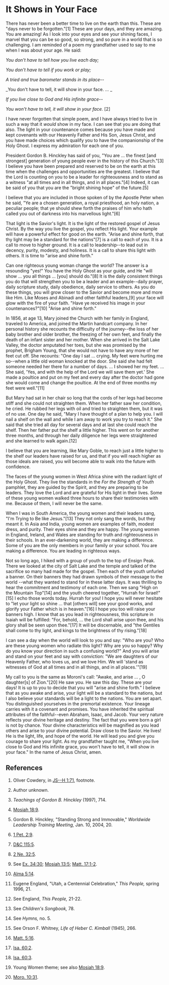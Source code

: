 # It Shows in Your Face

There has never been a better time to live on the earth than this. These are
"days never to be forgotten."[1] These are your days, and they are amazing.
You are amazing! As I look into your eyes and see your shining faces, I marvel
that you can be so good, so strong, and so pure in a world that is so
challenging. I am reminded of a poem my grandfather used to say to me when I
was about your age. He said:

_You don't have to tell how you live each day;_

_You don't have to tell if you work or play;_

_A tried and true barometer stands in its place--_

_You don't have to tell, it will show in your face. ... _

_If you live close to God and His infinite grace--_

_You won't have to tell, it will show in your face._ [2]

I have never forgotten that simple poem, and I have always tried to live in
such a way that it _would_ show in my face. I can see that you are doing that
also. The light in your countenance comes because you have made and kept
covenants with our Heavenly Father and His Son, Jesus Christ, and you have
made choices which qualify you to have the companionship of the Holy Ghost. I
express my admiration for each one of you.

President Gordon B. Hinckley has said of you, "You are ... the finest [and
strongest] generation of young people ever in the history of this Church."[3]
I believe you have been prepared and reserved to be on the earth at this time
when the challenges and opportunities are the greatest. I believe that the
Lord is counting on you to be a leader for righteousness and to stand as a
witness "at all times and in all things, and in all places."[4] Indeed, it can
be said of you that you are the "bright shining hope" of the future.[5]

I believe that you are included in those spoken of by the Apostle Peter when
he said, "Ye are a chosen generation, a royal priesthood, an holy nation, a
peculiar people; that ye should shew forth the praises of him who hath called
you out of darkness into his marvellous light."[6]

That light is the Savior's light. It is the light of the restored gospel of
Jesus Christ. By the way you live the gospel, you reflect His light. Your
example will have a powerful effect for good on the earth. "Arise and shine
forth, that thy light may be a standard for the nations"[7] is a call to each
of you. It is a call to move to higher ground. It is a call to leadership--to
lead out in decency, purity, modesty, and holiness. It is a call to share this
light with others. It is time to "arise and shine forth."

Can one righteous young woman change the world? The answer is a resounding
"yes!" You have the Holy Ghost as your guide, and He "will show ... you all
things ... [you] should do."[8] It is the daily consistent things you do that
will strengthen you to be a leader and an example--daily prayer, daily
scripture study, daily obedience, daily service to others. As you do these
things, you will grow closer to the Savior and become more and more like Him.
Like Moses and Abinadi and other faithful leaders,[9] your face will glow with
the fire of your faith. "Have ye received his image in your countenances?"[10]
"Arise and shine forth."

In 1856, at age 13, Mary joined the Church with her family in England,
traveled to America, and joined the Martin handcart company. In her personal
history she recounts the difficulty of the journey--the loss of her baby
brother and older brother, the freezing of her own feet, and finally the death
of an infant sister and her mother. When she arrived in the Salt Lake Valley,
the doctor amputated her toes, but she was promised by the prophet, Brigham
Young, that she would not have to have any more of her feet cut off. She
recounts: "One day I sat ... crying. My feet were hurting me so--when a little
old woman knocked at the door. She said she had felt someone needed her there
for a number of days. ... I showed her my feet. ... She said, 'Yes, and with the
help of the Lord we will save them yet.' She made a poultice and put on my
feet and every day after the doctor had gone she would come and change the
poultice. At the end of three months my feet were well."[11]

But Mary had sat in her chair so long that the cords of her legs had become
stiff and she could not straighten them. When her father saw her condition, he
cried. He rubbed her legs with oil and tried to straighten them, but it was of
no use. One day he said, "Mary I have thought of a plan to help you. I will
nail a shelf on the wall and while I am away to work you try to reach it." She
said that she tried all day for several days and at last she could reach the
shelf. Then her father put the shelf a little higher. This went on for another
three months, and through her daily diligence her legs were straightened and
she learned to walk again.[12]

I believe that you are learning, like Mary Goble, to reach just a little
higher to the shelf our leaders have raised for us, and that if you will reach
higher as those ideals are raised, you will become able to walk into the
future with confidence.

The faces of the young women in West Africa shine with the radiant light of
the Holy Ghost. They live the standards in the _For the Strength of Youth_
pamphlet, they are guided by the Spirit, and they are preparing to be leaders.
They love the Lord and are grateful for His light in their lives. Some of
these young women walked three hours to share their testimonies with me.
Because of them, I will never be the same.

When I was in South America, the young women and their leaders sang, "I'm
Trying to Be like Jesus."[13] They not only sang the words, but they meant it.
In Asia and India, young women are examples of faith, modest dress, and
purity. Their eyes shine and they are happy. The young women in England,
Ireland, and Wales are standing for truth and righteousness in their schools.
In an ever-darkening world, they are making a difference. Some of you are the
only members in your family or your school. You are making a difference. You
are leading in righteous ways.

Not so long ago, I hiked with a group of youth to the top of Ensign Peak.
There we looked at the city of Salt Lake and the temple and talked of the
sacrifice so many had made for the gospel. Then each of the youth unfurled a
banner. On their banners they had drawn symbols of their message to the world
--what they wanted to stand for in these latter days. It was thrilling to hear
the commitment and testimony of each one. Then we sang "High on the Mountain
Top"[14] and the youth cheered together, "Hurrah for Israel!"[15] I echo those
words today. Hurrah for you! I hope you will never hesitate to "let your light
so shine ... that [others will] see your good works, and glorify your Father
which is in heaven."[16] I hope you too will raise your banners high. I know
that as you lead in righteousness, this scripture in Isaiah will be fulfilled:
"For, behold, ... the Lord shall arise upon thee, and his glory shall be seen
upon thee."[17] It will be discernable, and "the Gentiles shall come to thy
light, and kings to the brightness of thy rising."[18]

I can see a day when the world will look to you and say: "Who are you? Who are
these young women who radiate this light? Why are you so happy? Why do you
know your direction in such a confusing world?" And you will arise and stand
on your feet and say with conviction: "We are daughters of our Heavenly
Father, who loves us, and we love Him. We will 'stand as witnesses of God at
all times and in all things, and in all places.'"[19]

My call to you is the same as Moroni's call: "Awake, and arise ... , O
daughter[s] of Zion."[20] He saw you. He saw this day. These are your days! It
is up to you to decide that you will "arise and shine forth." I believe that
as you awake and arise, your light will be a standard to the nations, but I
also believe your standards will be a light to the nations. You are set apart.
You distinguished yourselves in the premortal existence. Your lineage carries
with it a covenant and promises. You have inherited the spiritual attributes
of the faithful--even Abraham, Isaac, and Jacob. Your very nature reflects
your divine heritage and destiny. The fact that you were born a girl is not by
chance. Your divine characteristics will be magnified as you lead others and
arise to your divine potential. Draw close to the Savior. He lives! He is the
light, life, and hope of the world. He will lead you and give you courage to
share your light. As my grandfather taught me, "When you live close to God and
His infinite grace, you won't have to tell, it will show in your face." In the
name of Jesus Christ, amen.

## References

  1.  Oliver Cowdery, in [JS--H 1:71](https://www.lds.org/scriptures/pgp/js-h/1.71?lang=eng#70), footnote.

  2.  Author unknown.

  3.   _Teachings of Gordon B. Hinckley_ (1997), 714.

  4.   [Mosiah 18:9](https://www.lds.org/scriptures/bofm/mosiah/18.9?lang=eng#8).

  5.  Gordon B. Hinckley, "Standing Strong and Immovable," _Worldwide Leadership Training Meeting,_ Jan. 10, 2004, 20.

  6.   [1 Pet. 2:9](https://www.lds.org/scriptures/nt/1-pet/2.9?lang=eng#8).

  7.   [D&amp;C 115:5](https://www.lds.org/scriptures/dc-testament/dc/115.5?lang=eng#4).

  8.   [2 Ne. 32:5](https://www.lds.org/scriptures/bofm/2-ne/32.5?lang=eng#4).

  9.  See [Ex. 34:30](https://www.lds.org/scriptures/ot/ex/34.30?lang=eng#29); [Mosiah 13:5](https://www.lds.org/scriptures/bofm/mosiah/13.5?lang=eng#4); [Matt. 17:1-2](https://www.lds.org/scriptures/nt/matt/17.1-2?lang=eng#0).

  10.   [Alma 5:14](https://www.lds.org/scriptures/bofm/alma/5.14?lang=eng#13).

  11.  Eugene England, "Utah, a Centennial Celebration," _This People,_ spring 1996, 21.

  12.  See England, _This People,_ 21-22.

  13.  See _Children's Songbook,_ 78.

  14.  See _Hymns,_ no. 5.

  15.  See Orson F. Whitney, _Life of Heber C. Kimball_ (1945), 266.

  16.   [Matt. 5:16](https://www.lds.org/scriptures/nt/matt/5.16?lang=eng#15).

  17.   [Isa. 60:2](https://www.lds.org/scriptures/ot/isa/60.2?lang=eng#1).

  18.   [Isa. 60:3](https://www.lds.org/scriptures/ot/isa/60.3?lang=eng#2).

  19.  Young Women theme; see also [Mosiah 18:9](https://www.lds.org/scriptures/bofm/mosiah/18.9?lang=eng#8).

  20.   [Moro. 10:31](https://www.lds.org/scriptures/bofm/moro/10.31?lang=eng#30).

